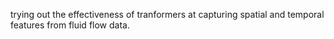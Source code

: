 trying out the effectiveness of tranformers at capturing spatial and temporal features from fluid flow data.
